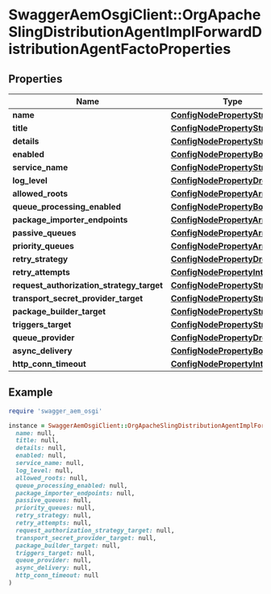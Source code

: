 # SwaggerAemOsgiClient::OrgApacheSlingDistributionAgentImplForwardDistributionAgentFactoProperties

## Properties

| Name | Type | Description | Notes |
| ---- | ---- | ----------- | ----- |
| **name** | [**ConfigNodePropertyString**](ConfigNodePropertyString.md) |  | [optional] |
| **title** | [**ConfigNodePropertyString**](ConfigNodePropertyString.md) |  | [optional] |
| **details** | [**ConfigNodePropertyString**](ConfigNodePropertyString.md) |  | [optional] |
| **enabled** | [**ConfigNodePropertyBoolean**](ConfigNodePropertyBoolean.md) |  | [optional] |
| **service_name** | [**ConfigNodePropertyString**](ConfigNodePropertyString.md) |  | [optional] |
| **log_level** | [**ConfigNodePropertyDropDown**](ConfigNodePropertyDropDown.md) |  | [optional] |
| **allowed_roots** | [**ConfigNodePropertyArray**](ConfigNodePropertyArray.md) |  | [optional] |
| **queue_processing_enabled** | [**ConfigNodePropertyBoolean**](ConfigNodePropertyBoolean.md) |  | [optional] |
| **package_importer_endpoints** | [**ConfigNodePropertyArray**](ConfigNodePropertyArray.md) |  | [optional] |
| **passive_queues** | [**ConfigNodePropertyArray**](ConfigNodePropertyArray.md) |  | [optional] |
| **priority_queues** | [**ConfigNodePropertyArray**](ConfigNodePropertyArray.md) |  | [optional] |
| **retry_strategy** | [**ConfigNodePropertyDropDown**](ConfigNodePropertyDropDown.md) |  | [optional] |
| **retry_attempts** | [**ConfigNodePropertyInteger**](ConfigNodePropertyInteger.md) |  | [optional] |
| **request_authorization_strategy_target** | [**ConfigNodePropertyString**](ConfigNodePropertyString.md) |  | [optional] |
| **transport_secret_provider_target** | [**ConfigNodePropertyString**](ConfigNodePropertyString.md) |  | [optional] |
| **package_builder_target** | [**ConfigNodePropertyString**](ConfigNodePropertyString.md) |  | [optional] |
| **triggers_target** | [**ConfigNodePropertyString**](ConfigNodePropertyString.md) |  | [optional] |
| **queue_provider** | [**ConfigNodePropertyDropDown**](ConfigNodePropertyDropDown.md) |  | [optional] |
| **async_delivery** | [**ConfigNodePropertyBoolean**](ConfigNodePropertyBoolean.md) |  | [optional] |
| **http_conn_timeout** | [**ConfigNodePropertyInteger**](ConfigNodePropertyInteger.md) |  | [optional] |

## Example

```ruby
require 'swagger_aem_osgi'

instance = SwaggerAemOsgiClient::OrgApacheSlingDistributionAgentImplForwardDistributionAgentFactoProperties.new(
  name: null,
  title: null,
  details: null,
  enabled: null,
  service_name: null,
  log_level: null,
  allowed_roots: null,
  queue_processing_enabled: null,
  package_importer_endpoints: null,
  passive_queues: null,
  priority_queues: null,
  retry_strategy: null,
  retry_attempts: null,
  request_authorization_strategy_target: null,
  transport_secret_provider_target: null,
  package_builder_target: null,
  triggers_target: null,
  queue_provider: null,
  async_delivery: null,
  http_conn_timeout: null
)
```

